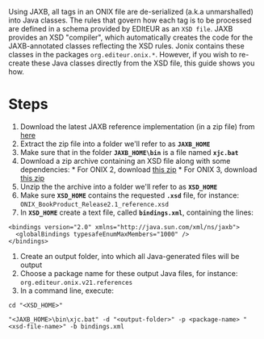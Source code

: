 Using JAXB, all tags in an ONIX file are de-serialized (a.k.a unmarshalled) into Java classes. The rules that govern how each tag is to be processed are defined in a schema provided by EDItEUR as an `XSD file`. JAXB provides an XSD "compiler", which automatically creates the code for the JAXB-annotated classes reflecting the XSD rules. Jonix contains these classes in the packages `org.editeur.onix.*`. However, if you wish to re-create these Java classes directly from the XSD file, this guide shows you how.

# Steps #
  1. Download the latest JAXB reference implementation (in a zip file) from [here](http://jaxb.java.net)
  1. Extract the zip file into a folder we'll refer to as **`JAXB_HOME`**
  1. Make sure that in the folder **`JAXB_HOME\bin`** is a file named **`xjc.bat`**
  1. Download a zip archive containing an XSD file along with some dependencies:
    * For ONIX 2, download [this zip](http://www.editeur.org/files/ONIX%202.1/ONIX_for_Books_Release2-1_rev03_schema+codes_Issue_18.zip)
    * For ONIX 3, download [this zip](http://www.editeur.org/files/ONIX%203/ONIX_BookProduct_XSD_schema+codes_Issue_18.zip)
  1. Unzip the the archive into a folder we'll refer to as **`XSD_HOME`**
  1. Make sure **`XSD_HOME`** contains the requested **`.xsd`** file, for instance: `ONIX_BookProduct_Release2.1_reference.xsd`
  1. In **`XSD_HOME`** create a text file, called **`bindings.xml`**, containing the lines:
```
<bindings version="2.0" xmlns="http://java.sun.com/xml/ns/jaxb">
  <globalBindings typesafeEnumMaxMembers="1000" />
</bindings>
```
  1. Create an output folder, into which all Java-generated files will be output
  1. Choose a package name for these output Java files, for instance: `org.editeur.onix.v21.references`
  1. In a command line, execute:
```
cd "<XSD_HOME>"

"<JAXB_HOME>\bin\xjc.bat" -d "<output-folder>" -p <package-name> "<xsd-file-name>" -b bindings.xml
```